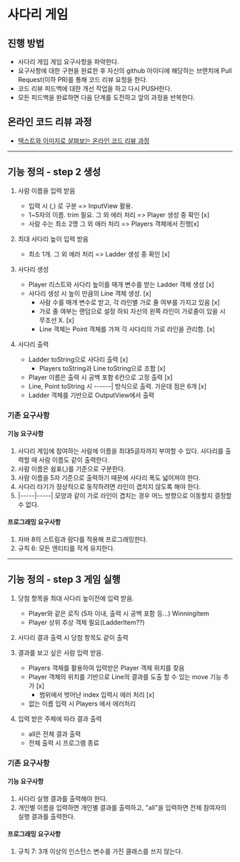 # 사다리 게임
## 진행 방법
* 사다리 게임 게임 요구사항을 파악한다.
* 요구사항에 대한 구현을 완료한 후 자신의 github 아이디에 해당하는 브랜치에 Pull Request(이하 PR)를 통해 코드 리뷰 요청을 한다.
* 코드 리뷰 피드백에 대한 개선 작업을 하고 다시 PUSH한다.
* 모든 피드백을 완료하면 다음 단계를 도전하고 앞의 과정을 반복한다.

## 온라인 코드 리뷰 과정
* [텍스트와 이미지로 살펴보는 온라인 코드 리뷰 과정](https://github.com/nextstep-step/nextstep-docs/tree/master/codereview)


---
## 기능 정의 - step 2 생성
1. 사람 이름을 입력 받음
    - 입력 시 (,) 로 구분 => InputView 활용.
    - 1~5자의 이름. trim 필요. 그 외 에러 처리 => Player 생성 중 확인 [x]
    - 사람 수는 최소 2명 그 외 에러 처리 => Players 객체에서 진행[x]

2. 최대 사다리 높이 입력 받음
    - 최소 1개. 그 외 에러 처리 => Ladder 생성 중 확인 [x]

3. 사다리 생성
    - Player 리스트와 사다리 높이를 매개 변수를 받는 Ladder 객체 생성 [x]
    - 사다리 생성 시 높이 만큼의 Line 객체 생성. [x]
       - 사람 수를 매개 변수로 받고, 각 라인별 가로 줄 여부를 가지고 있음  [x]
       - 가로 줄 여부는 랜덤으로 설정 하되 자신의 왼쪽 라인이 가로줄이 있을 시 무조선 X. [x]
       - Line 객체는 Point 객체를 가져 각 사다리의 가로 라인을 관리함. [x]

4. 사다리 출력
    - Ladder toString으로 사다리 출력 [x]
      - Players toString과 Line toString으로 조합 [x]
    - Player 이름은 출력 시 공백 포함 6칸으로 고정 출력 [x]
    - Line, Point toString 시 ------| 방식으로 출력. 가운데 점은 6개 [x]
    - Ladder 객체를 기반으로 OutputView에서 출력

### 기존 요구사항
#### 기능 요구사항
1. 사다리 게임에 참여하는 사람에 이름을 최대5글자까지 부여할 수 있다. 사다리를 출력할 때 사람 이름도 같이 출력한다.
2. 사람 이름은 쉼표(,)를 기준으로 구분한다.
3. 사람 이름을 5자 기준으로 출력하기 때문에 사다리 폭도 넓어져야 한다.
4. 사다리 타기가 정상적으로 동작하려면 라인이 겹치지 않도록 해야 한다.
5. |-----|-----| 모양과 같이 가로 라인이 겹치는 경우 어느 방향으로 이동할지 결정할 수 없다.

#### 프로그래밍 요구사항
1. 자바 8의 스트림과 람다를 적용해 프로그래밍한다.
2. 규칙 6: 모든 엔티티를 작게 유지한다.


---
## 기능 정의 - step 3 게임 실행
1. 당첨 항목을 최대 사다리 높이전에 입력 받음.
   - Player와 같은 로직 (5자 이내, 출력 시 공백 포함 등...) WinningItem
   - Player 상위 추상 객체 필요(LadderItem??)
2. 사다리 결과 출력 시 당첨 항목도 같이 출력
3. 결과를 보고 싶은 사람 입력 받음.
   - Players 객체를 활용하여 입력받은 Player 객체 위치를 찾음
   - Player 객체의 위치를 기반으로 Line의 결과를 도출 할 수 있는 move 기능 추가 [x]
     - 범위에서 벗어난 index 입력시 에러 처리 [x]
   - 없는 이름 입력 시 Players 에서 에러처리 
   
4. 입력 받은 주체에 따라 결과 출력
   - all은 전체 결과 출력
   - 전체 출력 시 프로그램 종료

### 기존 요구사항
#### 기능 요구사항
1. 사다리 실행 결과를 출력해야 한다.
2. 개인별 이름을 입력하면 개인별 결과를 출력하고, "all"을 입력하면 전체 참여자의 실행 결과를 출력한다.

#### 프로그래밍 요구사항
1. 규칙 7: 3개 이상의 인스턴스 변수를 가진 클래스를 쓰지 않는다.
